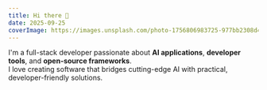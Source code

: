 ```yaml
---
title: Hi there 👋
date: 2025-09-25
coverImage: https://images.unsplash.com/photo-1756806983725-977bb2308d4e?q=80&w=2940&auto=format&fit=crop&ixlib=rb-4.1.0&ixid=M3wxMjA3fDB8MHxwaG90by1wYWdlfHx8fGVufDB8fHx8fA%3D%3D
---
```


I'm a full-stack developer passionate about **AI applications**, **developer tools**, and **open-source frameworks**.  
I love creating software that bridges cutting-edge AI with practical, developer-friendly solutions.
